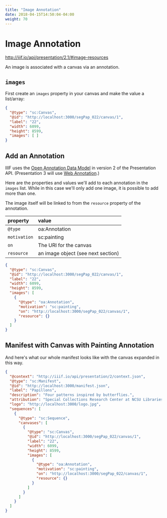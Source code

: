 ```yaml
---
title: "Image Annotation"
date: 2018-04-15T14:50:04-04:00
weight: 70
---
```


# Image Annotation

http://iiif.io/api/presentation/2.1/#image-resources

An image is associated with a canvas via an annotation.

## `images`

First create an `images` property in your canvas and make the value a list/array:

```json
{
  "@type": "sc:Canvas",
  "@id": "http://localhost:3000/segPap_022/canvas/1",
  "label": "22",
  "width": 6099,
  "height": 8599,
  "images": [ ]
}
```

## Add an Annotation

IIIF uses the [Open Annotation Data Model](http://www.openannotation.org/spec/core/) in version 2 of the Presentation API. (Presentation 3 will use [Web Annotation](https://www.w3.org/TR/annotation-model/).)

Here are the properties and values we'll add to each annotation in the `images` list. While in this case we'll only add one image, it is possible to add more than one.

The image itself will be linked to from the `resource` property of the annotation.

| property     | value                              |
|:-------------|:-----------------------------------|
| `@type`      | oa:Annotation                      |
| `motivation` | sc:painting                        |
| `on`         | The URI for the canvas             |
| `resource`   | an image object (see next section) |

```json
{
  "@type": "sc:Canvas",
  "@id": "http://localhost:3000/segPap_022/canvas/1",
  "label": "22",
  "width": 6099,
  "height": 8599,
  "images": [
    {
      "@type": "oa:Annotation",
      "motivation": "sc:painting",
      "on": "http://localhost:3000/segPap_022/canvas/1",
      "resource": {}
    }
  ]
}
```

## Manifest with Canvas with Painting Annotation

And here's what our whole manifest looks like with the canvas expanded in this way.

```json
{
  "@context": "http://iiif.io/api/presentation/2/context.json",
  "@type": "sc:Manifest",
  "@id": "http://localhost:3000/manifest.json",
  "label": "Papillons",
  "description": "Four patterns inspired by butterflies.",
  "attribution": "Special Collections Research Center at NCSU Libraries",
  "logo": "http://localhost:3000/logo.jpg",
  "sequences": [
    {
      "@type": "sc:Sequence",
      "canvases": [
        {
          "@type": "sc:Canvas",
          "@id": "http://localhost:3000/segPap_022/canvas/1",
          "label": "22",
          "width": 6099,
          "height": 8599,
          "images": [
            {
              "@type": "oa:Annotation",
              "motivation": "sc:painting",
              "on": "http://localhost:3000/segPap_022/canvas/1",
              "resource": {}
            }
          ]
        }
      ]
    }
  ]
}
```
